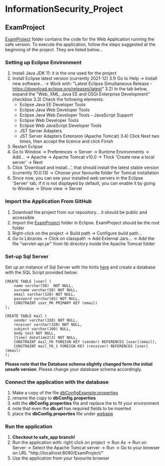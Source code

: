 # InformationSecurity_Project

## ExamProject
[ExamProject](ExamProject) folder contains the code for the Web Application running the safe version.
To execute the application, follow the steps suggested at the beginning of the project.
They are listed below...

### Setting up Eclipse Environment
1) Install Java JDK 11: it is the one used for the project
2) Install Eclipse latest version (currently 2021-12)
   3.1) Go to Help -> Install new software... -> Work with: "Latest Eclipse Simultaneous Release - https://download.eclipse.org/releases/latest"
   3.2) In the tab below, expand the "Web, XML, Java EE and OSGi Enterprise Development" checkbox
   3.3) Check the following elements:
    - Eclipse Java EE Developer Tools
    - Eclipse Java Web Developer Tools
    - Eclipse Java Web Developer Tools - JavaScript Support
    - Eclipse Web Developer Tools
    - Eclipse Web JavaScript Developer Tools
    - JST Server Adapters
    - JST Server Adapters Extension (Apache Tomcat)
      3.4) Click Next two times, then accept the licence and click Finish
4) Restart Eclipse
5) Go to Window -> Preferences -> Server -> Runtime Environments -> Add... -> Apache -> Apache Tomcat v10.0 -> Thick 'Create new a local server' -> Next
6) Click 'Download and install...', that should install the latest stable version (currently 10.0.13) -> Choose your favourite folder for Tomcat installation
7) Since now, you can see your installed web servers in the Eclipse 'Server' tab, if it is not displayed by default, you can enable it by going to Window -> Show view -> Server

### Import the Application From GitHub
1) Download the project from our repository... it should be public and accessible
2) Import the [ExamProject](ExamProject) folder in Eclipse. ExamProject should be the root folder
4) Right-click on the project -> Build path -> Configure build path...
5) Go to Libraries -> Click on classpath -> Add External Jars... -> Add the file "servlet-api.jar" from lib directory inside the Apache Tomcat folder

### Set-up Sql Server
Set up an instance of Sql Server with the hints [here](ExamProject/SQL%20Server%20setup.txt) and create a database with the SQL Script provided below:
```
CREATE TABLE [user] (
	name varchar(50)  NOT NULL,
	surname varchar(50) NOT NULL,
	email varchar(320) NOT NULL,
	password varchar(65) NOT NULL,
	CONSTRAINT user_PK PRIMARY KEY (email)
);

CREATE TABLE mail (
	sender varchar(320) NOT NULL,
	receiver varchar(320) NOT NULL,
	subject varchar(100) NULL,
	body text NOT NULL,
	[time] datetime2(3) NOT NULL,
	CONSTRAINT mail_FK FOREIGN KEY (sender) REFERENCES [user](email),
	CONSTRAINT mail_FK_1 FOREIGN KEY (receiver) REFERENCES [user](email)
);
```

**Please note that the Database schema slightly changed form the initial unsafe version**. 
Please change your database schema accordingly. 

### Connect the application with the database
1) Make a copy of the file [dbConfigExample.properties](ExamProject/src/main/java/it/unibz/examproject/config/dbConfigExample.properties)
2) rename the copy to **dbConfig.properties**
3) edit the **dbConfig.properties** file and replace the **<someRequiredField>** to fit your environment
4) note that even the **db.url** has required fields to be inserted
5) place the **dbConfig.properties** file under [webapp](ExamProject/src/main/webapp)

### Run the application
1) **Checkout to safe_app branch!**
2) Run the application with: right click on project -> Run As -> Run on Server -> Select the Apache Tomcat server -> Run -> Go to your browser on URL "http://localhost:8080/ExamProject/"
3) Use the application from your favourite browser